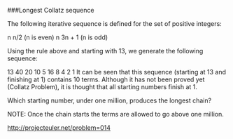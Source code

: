 ###Longest Collatz sequence

The following iterative sequence is defined for the set of positive integers:

n  n/2 (n is even)
n  3n + 1 (n is odd)

Using the rule above and starting with 13, we generate the following sequence:

13  40  20  10  5  16  8  4  2  1
It can be seen that this sequence (starting at 13 and finishing at 1) contains
10 terms. Although it has not been proved yet (Collatz Problem), it is thought
that all starting numbers finish at 1.

Which starting number, under one million, produces the longest chain?

NOTE: Once the chain starts the terms are allowed to go above one million.

http://projecteuler.net/problem=014
